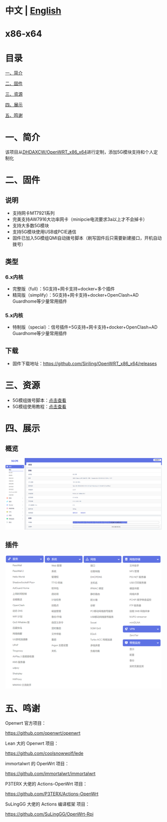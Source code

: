 # 中文 | [English](https://github.com/Siriling/OpenWRT_x86_x64/blob/main/EngLish.md)
# x86-x64

# 目录

[一、简介](#一简介)

[二、固件](#二固件)

[三、资源](#三资源)

[四、展示](#四展示)

[五、鸣谢](#五鸣谢)

# 一、简介

该项目从[DHDAXCW/OpenWRT_x86_x64](https://github.com/DHDAXCW/OpenWRT_x86_x64)进行定制，添加5G模块支持和个人定制化

# 二、固件

## 说明

- 支持网卡MT7921系列
- 完美支持AW7916大功率网卡（minipcie电流要求3a以上才不会掉卡）
- 支持大多数5G模块
- 支持5G模块使用USB或PCIE通信
- 固件已加入5G模组QMI自动拨号脚本（刷写固件后只需要新建接口，开机自动拨号）

## 类型

### 6.x内核

- 完整版（full）：5G支持+网卡支持+docker+多个插件
- 精简版（simplify）：5G支持+网卡支持+docker+OpenClash+AD Guardhome等少量常用插件

### 5.x内核

- 特制版（special）：信号插件+5G支持+网卡支持+docker+OpenClash+AD Guardhome等少量常用插件

## 下载

- 固件下载地址：https://github.com/Siriling/OpenWRT_x86_x64/releases

# 三、资源

- 5G模组拨号脚本：[点击查看](https://github.com/Siriling/OpenWRT_x86_x64/tree/main/tools/5G%E6%A8%A1%E7%BB%84%E6%8B%A8%E5%8F%B7%E8%84%9A%E6%9C%AC)
- 5G模组使用教程：[点击查看](https://blog.siriling.com:1212/2023/03/18/openwrt-5g-modem/)

# 四、展示

## 概览

![overview](images/overview.png)

## 插件

![overview](images/plugins.png)
# 五、鸣谢

Openwrt 官方项目：

<https://github.com/openwrt/openwrt>

Lean 大的 Openwrt 项目：

<https://github.com/coolsnowwolf/lede>

immortalwrt 的 OpenWrt 项目：

<https://github.com/immortalwrt/immortalwrt>

P3TERX 大佬的 Actions-OpenWrt 项目：

<https://github.com/P3TERX/Actions-OpenWrt>

SuLingGG 大佬的 Actions 编译框架 项目：

https://github.com/SuLingGG/OpenWrt-Rpi
